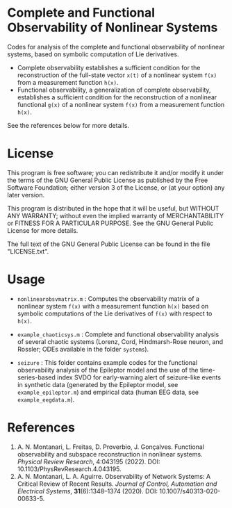 # Complete and Functional Observability of Nonlinear Systems
Codes for analysis of the complete and functional observability of nonlinear systems, based on symbolic computation of Lie derivatives. 
- Complete observability establishes a sufficient condition for the reconstruction of the full-state vector `x(t)` of a nonlinear system `f(x)` from a measurement function `h(x)`. 
- Functional observability, a generalization of complete observability, establishes a sufficient condition for the reconstruction of a nonlinear functional `g(x)` of a nonlinear system `f(x)` from a measurement function `h(x)`. 

See the references below for more details.

# License

This program is free software; you can redistribute it and/or modify it under the terms of the GNU General Public License as published by the Free Software Foundation; either version 3 of the License, or (at your option) any later version.

This program is distributed in the hope that it will be useful, but WITHOUT ANY WARRANTY; without even the implied warranty of MERCHANTABILITY or FITNESS FOR A PARTICULAR PURPOSE. See the GNU General Public License for more details.

The full text of the GNU General Public License can be found in the file "LICENSE.txt".


# Usage

- `nonlinearobsvmatrix.m` : Computes the observability matrix of a nonlinear system `f(x)` with a measurement function `h(x)` based on symbolic computations of the Lie derivatives of `f(x)` with respect to `h(x)`.

- `example_chaoticsys.m` : Complete and functional observability analysis of several chaotic systems (Lorenz, Cord, Hindmarsh-Rose neuron, and Rossler; ODEs available in the folder `systems`).

- `seizure` : This folder contains example codes for the functional observability analysis of the Epileptor model and the use of the time-series-based index SVDO for early-warning alert of seizure-like events in synthetic data (generated by the Epileptor model, see `example_epileptor.m`) and empirical data (human EEG data, see `example_eegdata.m`).



# References
1.  A. N. Montanari, L. Freitas, D. Proverbio, J. Gonçalves. Functional observability and subspace reconstruction in nonlinear systems. *Physical Review Research*, 4:043195 (2022). DOI: 10.1103/PhysRevResearch.4.043195.
2.  A. N. Montanari, L. A. Aguirre. Observability of Network Systems: A Critical Review of Recent Results. *Journal of Control, Automation and Electrical Systems*, **31**(6):1348–1374 (2020). DOI: 10.1007/s40313-020-00633-5.
